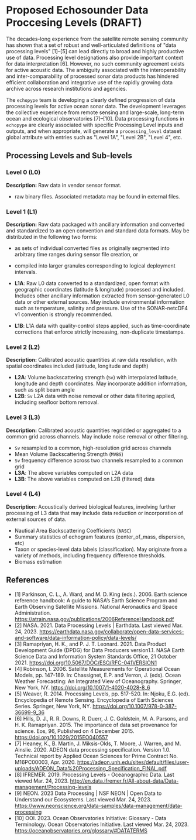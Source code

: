 # Proposed Echosounder Data Proccesing Levels (DRAFT)

The decades-long experience from the satellite remote sensing community has shown that a set of robust and well-articulated definitions of "data processing levels" [1]–[5] can lead directly to broad and highly productive use of data. Processing level designations also provide important context for data interpretation [6]. However, no such community agreement exists for active acoustic data. The ambiguity associated with the interoperability and inter-comparability of processed sonar data products has hindered efficient collaboration and integrative use of the rapidly growing data archive across research institutions and agencies.

The `echopype` team is developing a clearly defined progression of data processing levels for active ocean sonar data. The development leverages the collective experience from remote sensing and large-scale, long-term ocean and ecological observatories [7]–[10]. Data processing functions in `echopype` are clearly associated with specific Processing Level inputs and outputs, and when appropriate, will generate a `processing_level` dataset global attribute with entries such as "Level 1A", "Level 2B", "Level 4", etc.


## Processing Levels and Sub-levels

### Level 0 (L0)

**Description:**  Raw data in vendor sensor format.

- raw binary files. Associated metadata may be found in external files.

### Level 1 (L1)

**Description:** Raw data packaged with ancillary information and converted and standardized to an open convention and standard data formats. May be distributed in the following two forms:
  - as sets of individual converted files as originally segmented into arbitrary time ranges during sensor file creation, or
  - compiled into larger granules corresponding to logical deployment intervals.

- **L1A**: Raw L0 data converted to a standardized, open format with geographic coordinates (latitude & longitude) processed and included. Includes other ancillary information extracted from sensor-generated L0 data or other external sources. May include environmental information such as temperature, salinity and pressure. Use of the SONAR-netcDF4 v1 convention is strongly recommended.
- **L1B**: L1A data with quality-control steps applied, such as time-coordinate corrections that enforce strictly increasing, non-duplicate timestamps.

### Level 2 (L2)

**Description:** Calibrated acoustic quantities at raw data resolution, with spatial coordinates included (latitude, longitude and depth)

- **L2A**: Volume backscattering strength (`Sv`) with interpolated latitude, longitude and depth coordinates. May incorporate addition information, such as  split beam angle
- **L2B**: `Sv` L2A data with noise removal or other data filtering applied, including seafloor bottom removal.

### Level 3 (L3)

**Description:** Calibrated acoustic quantities regridded or aggregated to a common grid across channels. May include noise removal or other filtering.

- `Sv` resampled to a common, high-resolution grid across channels
- Mean Volume Backscattering Strength (`MVBS`)
- `Sv` frequency difference across two channels resampled to a common grid
- **L3A**: The above variables computed on L2A data
- **L3B**: The above variables computed on L2B (filtered) data

### Level 4 (L4)

**Description:** Acoustically derived biological features, involving further processing of L3 data that may include data reduction or incorporation of external sources of data.

- Nautical Area Backscattering Coefficients (`NASC`)
- Summary statistics of echogram features (center_of_mass, dispersion, etc)
- Taxon or species-level data labels (classification). May originate from a variety of methods, including frequency difference thresholds.
- Biomass estimation


## References

- [1] Parkinson, C. L., A. Ward, and M. D. King (eds.). 2006. Earth science reference handbook: A guide to NASA’s Earth Science Program and Earth Observing Satellite Missions. National Aeronautics and Space Administration. https://atrain.nasa.gov/publications/2006ReferenceHandbook.pdf
- [2] NASA. 2021. Data Processing Levels | Earthdata. Last viewed Mar. 24, 2023. https://earthdata.nasa.gov/collaborate/open-data-services-and-software/data-information-policy/data-levels/
- [3] Ramapriyan, H. K., and P. J. T. Leonard. 2021. Data Product Development Guide (DPDG) for Data Producers version1.1. NASA Earth Science Data and Information System Standards Office, 21 October 2021. https://doi.org/10.5067/DOC/ESO/RFC-041VERSION1
- [4] Robinson, I. 2006. Satellite Measurements for Operational Ocean Models, pp. 147-189. In: Chassignet, E.P. and Verron, J. (eds). Ocean Weather Forecasting: An Integrated View of Oceanography. Springer, New York, NY. https://doi.org/10.1007/1-4020-4028-8_6
- [5] Weaver, R. 2014. Processing Levels, pp. 517-520. In: Njoku, E.G. (ed). Encyclopedia of Remote  Sensing. Encyclopedia of Earth Sciences Series. Springer, New York, NY.  https://doi.org/10.1007/978-0-387-36699-9_36
- [6] Hills, D. J., R. R. Downs, R. Duerr, J. C. Goldstein, M. A. Parsons, and H. K. Ramapriyan. 2015. The importance of data set provenance for science. Eos, 96, Published on 4 December 2015. https://doi.org/10.1029/2015EO040557
- [7] Heaney, K., B. Martin, J. Miksis-Olds, T. Moore, J. Warren, and M. Ainslie. 2020. ADEON data processing specification. Version 1.0. Technical report by Applied Ocean Sciences for Prime Contract No. M16PC00003, Apr. 2020. https://adeon.unh.edu/sites/default/files/user-uploads/ADEON_Data%20Processing_Specification_FINAL.pdf
- [8] IFREMER. 2019. Processing Levels - Oceanographic Data. Last viewed Mar. 24, 2023. http://en.data.ifremer.fr/All-about-data/Data-management/Processing-levels
- [9] NEON. 2023 Data Processing | NSF NEON | Open Data to Understand our Ecosystems. Last viewed Mar. 24, 2023. https://www.neonscience.org/data-samples/data-management/data-processing
- [10] OOI. 2023. Ocean Observatories Initiative: Glossary - Data Terminology. Ocean Observatories Initiative. Last viewed Mar. 24, 2023. https://oceanobservatories.org/glossary/#DATATERMS
